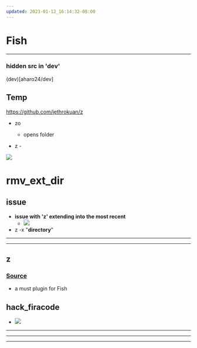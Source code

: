 ```yaml
---
updated: 2023-01-12_16:14:32-08:00
---
```

# Fish

---
### hidden src  in 'dev'
(dev)[aharo24/dev]



## Temp
https://github.com/jethrokuan/z


- zo 
	- opens folder


- z -

![](aharo_18.png)









# rmv_ext_dir

## issue

- **issue with 'z' extending into the most recent** 
	- ![](aharo_28.png)
- z -x "**directory**" 


---
---
## z 

### [Source](https://github.com/rupa/z)
- a must plugin for Fish 





## hack_firacode

- ![](aharo_179.png)






---
---
---





















































































































































































































































